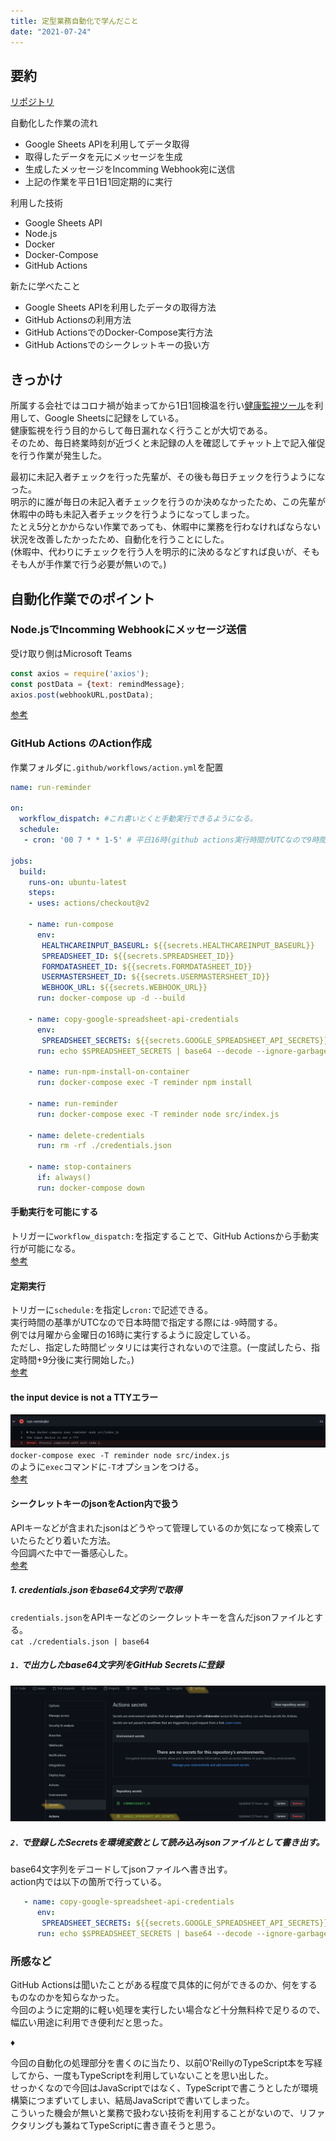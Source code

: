 ```yaml
---
title: 定型業務自動化で学んだこと
date: "2021-07-24"
---
```


## 要約
[リポジトリ](https://github.com/eginoy/health-care-reminder)

自動化した作業の流れ
- Google Sheets APIを利用してデータ取得
- 取得したデータを元にメッセージを生成
- 生成したメッセージをIncomming Webhook宛に送信
- 上記の作業を平日1日1回定期的に実行

利用した技術
- Google Sheets API
- Node.js
- Docker
- Docker-Compose
- GitHub Actions

新たに学べたこと
- Google Sheets APIを利用したデータの取得方法
- GitHub Actionsの利用方法
- GitHub ActionsでのDocker-Compose実行方法
- GitHub Actionsでのシークレットキーの扱い方


## きっかけ
所属する会社ではコロナ禍が始まってから1日1回検温を行い[健康監視ツール](https://www.health-monitoring.net/)を利用して、Google Sheetsに記録をしている。  
健康監視を行う目的からして毎日漏れなく行うことが大切である。  
そのため、毎日終業時刻が近づくと未記録の人を確認してチャット上で記入催促を行う作業が発生した。  

最初に未記入者チェックを行った先輩が、その後も毎日チェックを行うようになった。  
明示的に誰が毎日の未記入者チェックを行うのか決めなかったため、この先輩が休暇中の時も未記入者チェックを行うようになってしまった。  
たとえ5分とかからない作業であっても、休暇中に業務を行わなければならない状況を改善したかったため、自動化を行うことにした。  
(休暇中、代わりにチェックを行う人を明示的に決めるなどすれば良いが、そもそも人が手作業で行う必要が無いので。)

## 自動化作業でのポイント
### Node.jsでIncomming Webhookにメッセージ送信
受け取り側はMicrosoft Teams

``` js
const axios = require('axios');
const postData = {text: remindMessage};
axios.post(webhookURL,postData);
```
[参考](https://qiita.com/penta515/items/074b5c7694b9bcec1043)

### GitHub Actions のAction作成
作業フォルダに`.github/workflows/action.yml`を配置

``` yml
name: run-reminder

on:
  workflow_dispatch: #これ書いとくと手動実行できるようになる。
  schedule:
   - cron: '00 7 * * 1-5' # 平日16時(github actions実行時間がUTCなので9時間マイナスで日本時間になる。)

jobs:
  build:
    runs-on: ubuntu-latest
    steps:
    - uses: actions/checkout@v2
    
    - name: run-compose
      env:
       HEALTHCAREINPUT_BASEURL: ${{secrets.HEALTHCAREINPUT_BASEURL}}
       SPREADSHEET_ID: ${{secrets.SPREADSHEET_ID}}
       FORMDATASHEET_ID: ${{secrets.FORMDATASHEET_ID}}
       USERMASTERSHEET_ID: ${{secrets.USERMASTERSHEET_ID}}
       WEBHOOK_URL: ${{secrets.WEBHOOK_URL}}    
      run: docker-compose up -d --build
    
    - name: copy-google-spreadsheet-api-credentials
      env:
       SPREADSHEET_SECRETS: ${{secrets.GOOGLE_SPREADSHEET_API_SECRETS}}
      run: echo $SPREADSHEET_SECRETS | base64 --decode --ignore-garbage > ./credentials.json
    
    - name: run-npm-install-on-container
      run: docker-compose exec -T reminder npm install
      
    - name: run-reminder
      run: docker-compose exec -T reminder node src/index.js

    - name: delete-credentials
      run: rm -rf ./credentials.json

    - name: stop-containers
      if: always()
      run: docker-compose down
```

#### 手動実行を可能にする
トリガーに`workflow_dispatch:`を指定することで、GitHub Actionsから手動実行が可能になる。  
[参考](https://docs.github.com/ja/actions/managing-workflow-runs/manually-running-a-workflow)


#### 定期実行
トリガーに`schedule:`を指定し`cron:`で記述できる。  
実行時間の基準がUTCなので日本時間で指定する際には`-9`時間する。  
例では月曜から金曜日の16時に実行するように設定している。  
ただし、指定した時間ピッタリには実行されないので注意。(一度試したら、指定時間+9分後に実行開始した。)  
[参考](https://matsuoshi.hatenablog.com/entry/2020/05/10/000000)

#### the input device is not a TTYエラー
![](docker-compose_exec_error.png)
`docker-compose exec -T reminder node src/index.js`  
のように`exec`コマンドに`-T`オプションをつける。  
[参考](https://www.nullpo.io/2020/05/11/git-github-actions-docker-compose/)

#### シークレットキーのjsonをAction内で扱う
APIキーなどが含まれたjsonはどうやって管理しているのか気になって検索していたらたどり着いた方法。  
今回調べた中で一番感心した。  
[参考](https://www.notion.so/bfe5bcffba6f489f9c4a2fa29451917c#971c95a2a1864aa0bde022b2d16f9f5a)
##### 1. credentials.jsonをbase64文字列で取得
`credentials.json`をAPIキーなどのシークレットキーを含んだjsonファイルとする。  
`cat ./credentials.json | base64`
##### `1.` で出力したbase64文字列をGitHub Secretsに登録
![](githubactions_secrets_regist.png)
##### `2.` で登録したSecretsを環境変数として読み込みjsonファイルとして書き出す。
base64文字列をデコードしてjsonファイルへ書き出す。  
action内では以下の箇所で行っている。
``` yml
   - name: copy-google-spreadsheet-api-credentials
      env:
       SPREADSHEET_SECRETS: ${{secrets.GOOGLE_SPREADSHEET_API_SECRETS}}
      run: echo $SPREADSHEET_SECRETS | base64 --decode --ignore-garbage > ./credentials.json
```


### 所感など
GitHub Actionsは聞いたことがある程度で具体的に何ができるのか、何をするものなのかを知らなかった。  
今回のように定期的に軽い処理を実行したい場合など十分無料枠で足りるので、幅広い用途に利用でき便利だと思った。  

<p class='diamond'>&#9830;</p>

今回の自動化の処理部分を書くのに当たり、以前O'ReillyのTypeScript本を写経してから、一度もTypeScriptを利用していないことを思い出した。  
せっかくなので今回はJavaScriptではなく、TypeScriptで書こうとしたが環境構築につまずいてしまい、結局JavaScriptで書いてしまった。  
こういった機会が無いと業務で扱わない技術を利用することがないので、リファクタリングも兼ねてTypeScriptに書き直そうと思う。